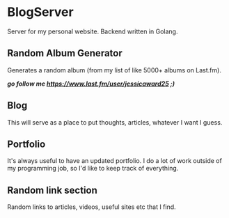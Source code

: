 # BlogServer
Server for my personal website. Backend written in Golang.

## Random Album Generator
Generates a random album (from my list of like 5000+ albums on Last.fm).

 ___go follow me https://www.last.fm/user/jessicaward25 ;)___
 
## Blog
This will serve as a place to put thoughts, articles, whatever I want I guess.

## Portfolio
It's always useful to have an updated portfolio. I do a lot of work outside of my programming job, so I'd like to keep track of everything.

## Random link section
Random links to articles, videos, useful sites etc that I find.
